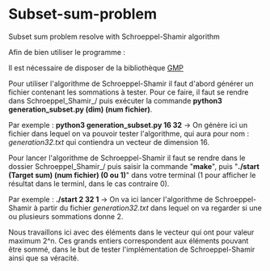 # Subset-sum-problem
Subset sum problem resolve with Schroeppel-Shamir algorithm

Afin de bien utiliser le programme  :

Il est nécessaire de disposer de la bibliothèque [GMP](https://gmplib.org)


Pour utiliser l'algorithme de Schroeppel-Shamir il faut d'abord générer un fichier contenant les sommations à tester. Pour ce faire, il faut se rendre dans Schroeppel_Shamir_/ puis exécuter la commande **python3 generation_subset.py (dim) (num fichier)**.

Par exemple : **python3 generation_subset.py 16 32** -> On génère ici un fichier dans lequel on va pouvoir tester l'algorithme, qui aura pour nom : *generation32.txt* qui contiendra un vecteur de dimension 16.


Pour lancer l'algorithme de Schroeppel-Shamir il faut se rendre dans le dossier Schroeppel_Shamir_/ puis saisir la commande "**make**", puis "**./start (Target sum) (num fichier) (0 ou 1)**" dans votre terminal (1 pour afficher le résultat dans le terminl, dans le cas contraire 0).

Par exemple : **./start 2 32 1** -> On va ici lancer l'algorithme de Schroeppel-Shamir à partir du fichier *generation32.txt* dans lequel on va regarder si une ou plusieurs sommations donne 2.


Nous travaillons ici avec des éléments dans le vecteur qui ont pour valeur maximum 2^n. Ces grands entiers correspondent aux éléments pouvant être sommé, dans le but de tester l'implémentation de Schroeppel-Shamir ainsi que sa véracité.
